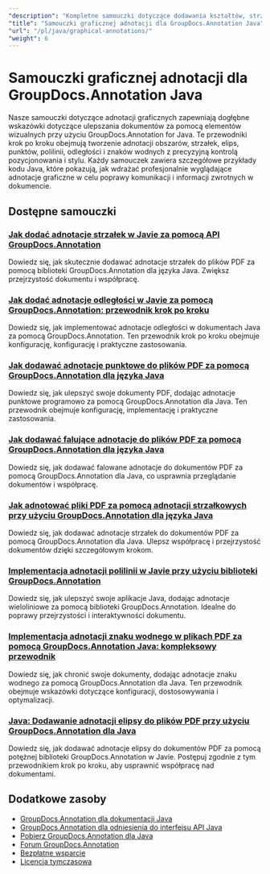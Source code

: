 ```yaml
---
"description": "Kompletne samouczki dotyczące dodawania kształtów, strzałek, obrazów i elementów graficznych do dokumentów za pomocą GroupDocs.Annotation dla Java."
"title": "Samouczki graficznej adnotacji dla GroupDocs.Annotation Java"
"url": "/pl/java/graphical-annotations/"
"weight": 6
---
```


# Samouczki graficznej adnotacji dla GroupDocs.Annotation Java

Nasze samouczki dotyczące adnotacji graficznych zapewniają dogłębne wskazówki dotyczące ulepszania dokumentów za pomocą elementów wizualnych przy użyciu GroupDocs.Annotation for Java. Te przewodniki krok po kroku obejmują tworzenie adnotacji obszarów, strzałek, elips, punktów, polilinii, odległości i znaków wodnych z precyzyjną kontrolą pozycjonowania i stylu. Każdy samouczek zawiera szczegółowe przykłady kodu Java, które pokazują, jak wdrażać profesjonalnie wyglądające adnotacje graficzne w celu poprawy komunikacji i informacji zwrotnych w dokumencie.

## Dostępne samouczki

### [Jak dodać adnotacje strzałek w Javie za pomocą API GroupDocs.Annotation](./add-arrow-annotations-java-groupdocs/)
Dowiedz się, jak skutecznie dodawać adnotacje strzałek do plików PDF za pomocą biblioteki GroupDocs.Annotation dla języka Java. Zwiększ przejrzystość dokumentu i współpracę.

### [Jak dodać adnotacje odległości w Javie za pomocą GroupDocs.Annotation: przewodnik krok po kroku](./add-distance-annotations-java-groupdocs-annotation/)
Dowiedz się, jak implementować adnotacje odległości w dokumentach Java za pomocą GroupDocs.Annotation. Ten przewodnik krok po kroku obejmuje konfigurację, konfigurację i praktyczne zastosowania.

### [Jak dodawać adnotacje punktowe do plików PDF za pomocą GroupDocs.Annotation dla języka Java](./groupdocs-annotation-java-add-point-pdf/)
Dowiedz się, jak ulepszyć swoje dokumenty PDF, dodając adnotacje punktowe programowo za pomocą GroupDocs.Annotation dla Java. Ten przewodnik obejmuje konfigurację, implementację i praktyczne zastosowania.

### [Jak dodawać falujące adnotacje do plików PDF za pomocą GroupDocs.Annotation dla języka Java](./groupdocs-java-squiggly-annotations-pdf/)
Dowiedz się, jak dodawać falowane adnotacje do dokumentów PDF za pomocą GroupDocs.Annotation dla Java, co usprawnia przeglądanie dokumentów i współpracę.

### [Jak adnotować pliki PDF za pomocą adnotacji strzałkowych przy użyciu GroupDocs.Annotation dla języka Java](./annotate-pdf-arrows-groupdocs-java/)
Dowiedz się, jak dodawać adnotacje strzałek do dokumentów PDF za pomocą GroupDocs.Annotation dla Java. Ulepsz współpracę i przejrzystość dokumentów dzięki szczegółowym krokom.

### [Implementacja adnotacji polilinii w Javie przy użyciu biblioteki GroupDocs.Annotation](./java-polyline-annotation-groupdocs-guide/)
Dowiedz się, jak ulepszyć swoje aplikacje Java, dodając adnotacje wieloliniowe za pomocą biblioteki GroupDocs.Annotation. Idealne do poprawy przejrzystości i interaktywności dokumentu.

### [Implementacja adnotacji znaku wodnego w plikach PDF za pomocą GroupDocs.Annotation Java: kompleksowy przewodnik](./groupdocs-java-watermark-annotations-pdf-guide/)
Dowiedz się, jak chronić swoje dokumenty, dodając adnotacje znaku wodnego za pomocą GroupDocs.Annotation dla Java. Ten przewodnik obejmuje wskazówki dotyczące konfiguracji, dostosowywania i optymalizacji.

### [Java: Dodawanie adnotacji elipsy do plików PDF przy użyciu GroupDocs.Annotation dla Java](./java-ellipse-annotations-pdf-groupdocs/)
Dowiedz się, jak dodawać adnotacje elipsy do dokumentów PDF za pomocą potężnej biblioteki GroupDocs.Annotation w Javie. Postępuj zgodnie z tym przewodnikiem krok po kroku, aby usprawnić współpracę nad dokumentami.

## Dodatkowe zasoby

- [GroupDocs.Annotation dla dokumentacji Java](https://docs.groupdocs.com/annotation/java/)
- [GroupDocs.Annotation dla odniesienia do interfejsu API Java](https://reference.groupdocs.com/annotation/java/)
- [Pobierz GroupDocs.Annotation dla Java](https://releases.groupdocs.com/annotation/java/)
- [Forum GroupDocs.Annotation](https://forum.groupdocs.com/c/annotation)
- [Bezpłatne wsparcie](https://forum.groupdocs.com/)
- [Licencja tymczasowa](https://purchase.groupdocs.com/temporary-license/)